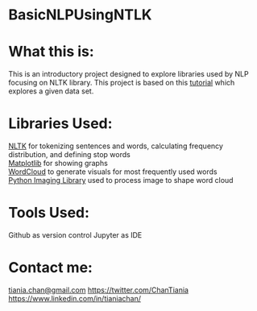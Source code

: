 # BasicNLPUsingNTLK
# What this is:
This is an introductory project designed to explore libraries used by NLP focusing on NLTK library. This project is based on this [tutorial](https://medium.com/towards-artificial-intelligence/natural-language-processing-nlp-with-python-tutorial-for-beginners-1f54e610a1a0) which explores a given data set. 

# Libraries Used:
[NLTK](https://www.nltk.org/) for tokenizing sentences and words, calculating frequency distribution, and defining stop words<br/>
[Matplotlib](https://www.nltk.org/) for showing graphs<br/>
[WordCloud](https://github.com/amueller/word_cloud) to generate visuals for most frequently used words<br/>
[Python Imaging Library](https://pillow.readthedocs.io/en/stable/) used to process image to shape word cloud<br/>

# Tools Used:
Github as version control
Jupyter  as IDE

# Contact me:

tiania.chan@gmail.com
https://twitter.com/ChanTiania
https://www.linkedin.com/in/tianiachan/
